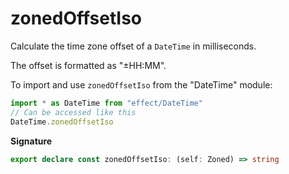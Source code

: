 # zonedOffsetIso

Calculate the time zone offset of a `DateTime` in milliseconds.

The offset is formatted as "±HH:MM".

To import and use `zonedOffsetIso` from the "DateTime" module:

```ts
import * as DateTime from "effect/DateTime"
// Can be accessed like this
DateTime.zonedOffsetIso
```

**Signature**

```ts
export declare const zonedOffsetIso: (self: Zoned) => string
```
